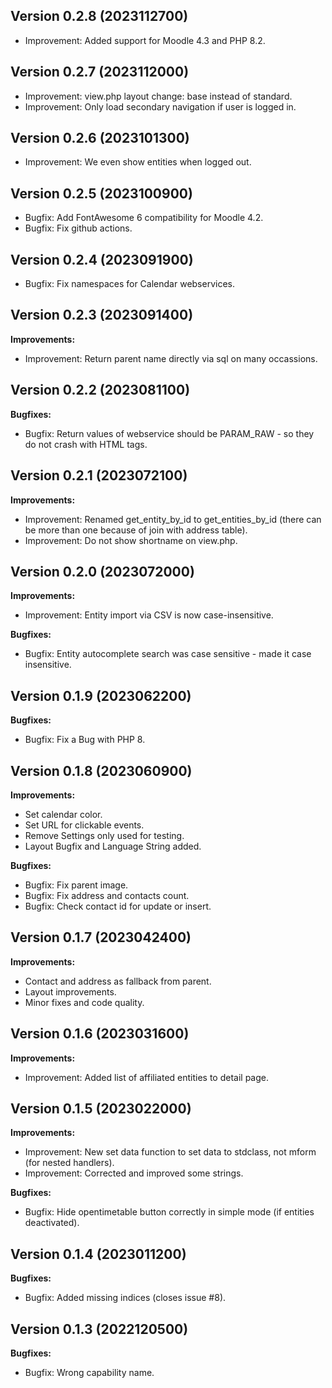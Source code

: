 ## Version 0.2.8 (2023112700)
* Improvement: Added support for Moodle 4.3 and PHP 8.2.

## Version 0.2.7 (2023112000)
* Improvement: view.php layout change: base instead of standard.
* Improvement: Only load secondary navigation if user is logged in.

## Version 0.2.6 (2023101300)
* Improvement: We even show entities when logged out.

## Version 0.2.5 (2023100900)
* Bugfix: Add FontAwesome 6 compatibility for Moodle 4.2.
* Bugfix: Fix github actions.

## Version 0.2.4 (2023091900)
* Bugfix: Fix namespaces for Calendar webservices.

## Version 0.2.3 (2023091400)
**Improvements:**
* Improvement: Return parent name directly via sql on many occassions.

## Version 0.2.2 (2023081100)
**Bugfixes:**
* Bugfix: Return values of webservice should be PARAM_RAW - so they do not crash with HTML tags.

## Version 0.2.1 (2023072100)
**Improvements:**
* Improvement: Renamed get_entity_by_id to get_entities_by_id
    (there can be more than one because of join with address table).
* Improvement: Do not show shortname on view.php.

## Version 0.2.0 (2023072000)
**Improvements:**
* Improvement: Entity import via CSV is now case-insensitive.

**Bugfixes:**
* Bugfix: Entity autocomplete search was case sensitive - made it case insensitive.

## Version 0.1.9 (2023062200)
**Bugfixes:**
* Bugfix: Fix a Bug with PHP 8.

## Version 0.1.8 (2023060900)
**Improvements:**
* Set calendar color.
* Set URL for clickable events.
* Remove Settings only used for testing.
* Layout Bugfix and Language String added.

**Bugfixes:**
* Bugfix: Fix parent image.
* Bugfix: Fix address and contacts count.
* Bugfix: Check contact id for update or insert.

## Version 0.1.7 (2023042400)
**Improvements:**
* Contact and address as fallback from parent.
* Layout improvements.
* Minor fixes and code quality.

## Version 0.1.6 (2023031600)
**Improvements:**
* Improvement: Added list of affiliated entities to detail page.

## Version 0.1.5 (2023022000)
**Improvements:**
* Improvement: New set data function to set data to stdclass, not mform (for nested handlers).
* Improvement: Corrected and improved some strings.

**Bugfixes:**
* Bugfix: Hide opentimetable button correctly in simple mode (if entities deactivated).

## Version 0.1.4 (2023011200)
**Bugfixes:**
* Bugfix: Added missing indices (closes issue #8).

## Version 0.1.3 (2022120500)
**Bugfixes:**
* Bugfix: Wrong capability name.
